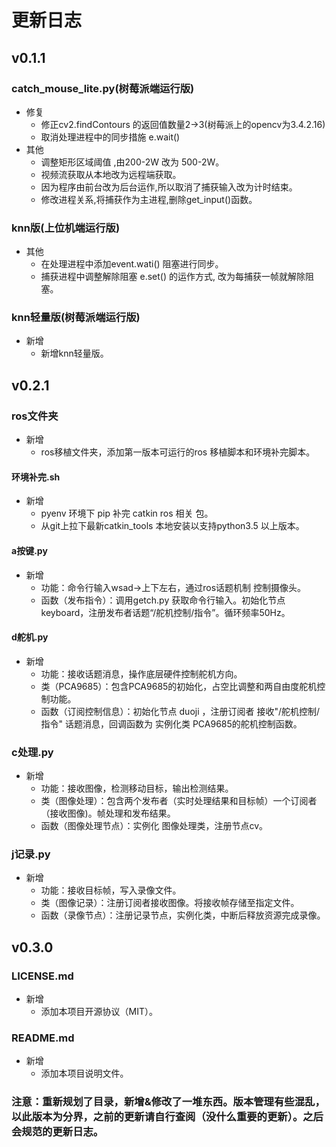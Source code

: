 # 更新日志
## v0.1.1
### catch_mouse_lite.py(树莓派端运行版)
- 修复
  - 修正cv2.findContours 的返回值数量2->3(树莓派上的opencv为3.4.2.16)
  - 取消处理进程中的同步措施 e.wait()
- 其他
  - 调整矩形区域阈值 ,由200-2W 改为 500-2W。
  - 视频流获取从本地改为远程端获取。
  - 因为程序由前台改为后台运作,所以取消了捕获输入改为计时结束。
  - 修改进程关系,将捕获作为主进程,删除get_input()函数。
### knn版(上位机端运行版)
- 其他
  - 在处理进程中添加event.wati() 阻塞进行同步。
  - 捕获进程中调整解除阻塞 e.set() 的运作方式, 改为每捕获一帧就解除阻塞。
### knn轻量版(树莓派端运行版)
- 新增
  - 新增knn轻量版。

## v0.2.1
### ros文件夹
- 新增
  - ros移植文件夹，添加第一版本可运行的ros 移植脚本和环境补完脚本。
#### 环境补完.sh
- 新增
  - pyenv 环境下 pip 补完 catkin ros 相关 包。
  - 从git上拉下最新catkin_tools 本地安装以支持python3.5 以上版本。

#### a按键.py
- 新增
  - 功能：命令行输入wsad->上下左右，通过ros话题机制 控制摄像头。
  - 函数（发布指令）：调用getch.py 获取命令行输入。初始化节点keyboard，注册发布者话题“/舵机控制/指令”。循环频率50Hz。

#### d舵机.py
- 新增
  - 功能：接收话题消息，操作底层硬件控制舵机方向。
  - 类（PCA9685）：包含PCA9685的初始化，占空比调整和两自由度舵机控制功能。
  - 函数（订阅控制信息）：初始化节点 duoji ，注册订阅者 接收"/舵机控制/指令" 话题消息，回调函数为 实例化类 PCA9685的舵机控制函数。

### c处理.py
- 新增
  - 功能：接收图像，检测移动目标，输出检测结果。
  - 类（图像处理）：包含两个发布者（实时处理结果和目标帧）一个订阅者（接收图像)。帧处理和发布结果。
  - 函数（图像处理节点）：实例化 图像处理类，注册节点cv。

### j记录.py
- 新增
  - 功能：接收目标帧，写入录像文件。
  - 类（图像记录）：注册订阅者接收图像。将接收帧存储至指定文件。
  - 函数（录像节点）：注册记录节点，实例化类，中断后释放资源完成录像。

## v0.3.0
### LICENSE.md

* 新增
    * 添加本项目开源协议（MIT）。

### README.md

- 新增
    - 添加本项目说明文件。

### 注意：重新规划了目录，新增&修改了一堆东西。版本管理有些混乱，以此版本为分界，之前的更新请自行查阅（没什么重要的更新）。之后会规范的更新日志。

